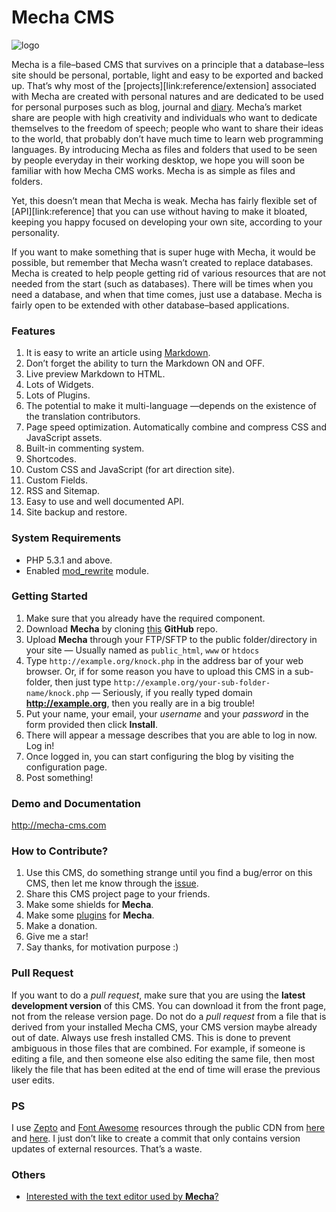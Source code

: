 Mecha CMS
=========

![logo](https://cloud.githubusercontent.com/assets/1669261/2845124/0fa5f700-d093-11e3-9cf8-8c892e536004.png "Mecha")

Mecha is a file–based CMS that survives on a principle that a database–less site should be personal, portable, light and easy to be exported and backed up. That’s why most of the [projects][link:reference/extension] associated with Mecha are created with personal natures and are dedicated to be used for personal purposes such as blog, journal and [diary]([[url]]/log). Mecha’s market share are people with high creativity and individuals who want to dedicate themselves to the freedom of speech; people who want to share their ideas to the world, that probably don’t have much time to learn web programming languages. By introducing Mecha as files and folders that used to be seen by people everyday in their working desktop, we hope you will soon be familiar with how Mecha CMS works. Mecha is as simple as files and folders.

Yet, this doesn’t mean that Mecha is weak. Mecha has fairly flexible set of [API][link:reference] that you can use without having to make it bloated, keeping you happy focused on developing your own site, according to your personality.

If you want to make something that is super huge with Mecha, it would be possible, but remember that Mecha wasn’t created to replace databases. Mecha is created to help people getting rid of various resources that are not needed from the start (such as databases). There will be times when you need a database, and when that time comes, just use a database. Mecha is fairly open to be extended with other database–based applications.

### Features

 1. It is easy to write an article using [Markdown](http://mecha-cms.com/article/markdown-syntax "Markdown Formatting Guide").
 2. Don’t forget the ability to turn the Markdown ON and OFF.
 3. Live preview Markdown to HTML.
 4. Lots of Widgets.
 5. Lots of Plugins.
 6. The potential to make it multi-language —depends on the existence of the translation contributors.
 7. Page speed optimization. Automatically combine and compress CSS and JavaScript assets.
 8. Built-in commenting system.
 9. Shortcodes.
 10. Custom CSS and JavaScript (for art direction site).
 11. Custom Fields.
 12. RSS and Sitemap.
 13. Easy to use and well documented API.
 14. Site backup and restore.

### System Requirements

 - PHP 5.3.1 and above.
 - Enabled [mod_rewrite](http://httpd.apache.org/docs/current/mod/mod_rewrite.html "Apache Module mod_rewrite") module.

### Getting Started

 1. Make sure that you already have the required component.
 2. Download **Mecha** by cloning [this](https://github.com/mecha-cms/mecha-cms) **GitHub** repo.
 3. Upload **Mecha** through your FTP/SFTP to the public folder/directory in your site — Usually named as `public_html`, `www` or `htdocs`
 4. Type `http://example.org/knock.php` in the address bar of your web browser. Or, if for some reason you have to upload this CMS in a sub-folder, then just type `http://example.org/your-sub-folder-name/knock.php` &mdash; Seriously, if you really typed domain **http://example.org**, then you really are in a big trouble!
 5. Put your name, your email, your _username_ and your _password_ in the form provided then click **Install**.
 6. There will appear a message describes that you are able to log in now. Log in!
 7. Once logged in, you can start configuring the blog by visiting the configuration page.
 8. Post something!

### Demo and Documentation

http://mecha-cms.com

### How to Contribute?

 1. Use this CMS, do something strange until you find a bug/error on this CMS, then let me know through the [issue](https://github.com/mecha-cms/mecha-cms/issues "Mecha CMS Issues").
 2. Share this CMS project page to your friends.
 3. Make some shields for **Mecha**.
 4. Make some [plugins](https://github.com/mecha-cms/mecha-plugin "Mecha CMS Plugins") for **Mecha**.
 5. Make a donation.
 6. Give me a star!
 7. Say thanks, for motivation purpose :)

### Pull Request

If you want to do a _pull request_, make sure that you are using the **latest development version** of this CMS. You can download it from the front page, not from the release version page. Do not do a _pull request_ from a file that is derived from your installed Mecha CMS, your CMS version maybe already out of date. Always use fresh installed CMS. This is done to prevent ambiguous in those files that are combined. For example, if someone is editing a file, and then someone else also editing the same file, then most likely the file that has been edited at the end of time will erase the previous user edits.

### PS

I use [Zepto](https://github.com/madrobby/zepto "Zepto") and [Font Awesome](http://fortawesome.github.io/Font-Awesome "Font Awesome") resources through the public CDN from [here](http://cdnjs.com/libraries/zepto "CDNJS") and [here](http://www.bootstrapcdn.com/#fontawesome_tab "Bootstrap CDN"). I just don’t like to create a commit that only contains version updates of external resources. That’s a waste.

### Others

 - [Interested with the text editor used by **Mecha**?](https://github.com/tovic/markdown-text-editor)

